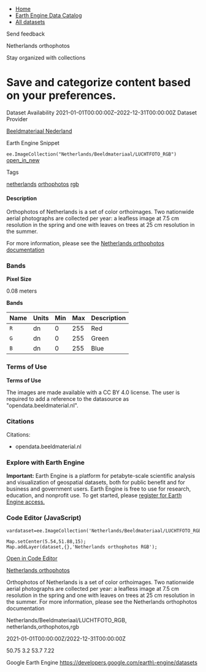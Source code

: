 



* [Home](https://developers.google.com/)
* [Earth Engine Data Catalog](https://developers.google.com/earth-engine/datasets)
* [All datasets](https://developers.google.com/earth-engine/datasets/catalog)





 
 
 Send feedback
 
 

Netherlands orthophotos


 
 Stay organized with collections
 

 
 Save and categorize content based on your preferences.
=========================================================================================================================








Dataset Availability
2021\-01\-01T00:00:00Z–2022\-12\-31T00:00:00Z
Dataset Provider


[Beeldmateriaal Nederland](https://opendata.beeldmateriaal.nl/)



Earth Engine Snippet


`ee.ImageCollection("Netherlands/Beeldmateriaal/LUCHTFOTO_RGB")` 
[open\_in\_new](https://code.earthengine.google.com/?scriptPath=Examples:Datasets/Netherlands/Netherlands_Beeldmateriaal_LUCHTFOTO_RGB)





Tags


[netherlands](/earth-engine/datasets/tags/netherlands)
[orthophotos](/earth-engine/datasets/tags/orthophotos)
[rgb](/earth-engine/datasets/tags/rgb)








#### Description



Orthophotos of Netherlands is a set of color orthoimages. Two nationwide
aerial photographs are collected per year: a leafless image at 7\.5 cm
resolution in the spring and one with leaves on trees at 25 cm resolution
in the summer.


For more information, please see the
[Netherlands orthophotos documentation](https://opendata.beeldmateriaal.nl/)





### Bands



**Pixel Size**
  
0\.08 meters



**Bands**




| Name | Units | Min | Max | Description |
| --- | --- | --- | --- | --- |
| `R` | dn | 0 | 255 | Red |
| `G` | dn | 0 | 255 | Green |
| `B` | dn | 0 | 255 | Blue |




### Terms of Use


**Terms of Use**


The images are made available with a CC BY 4\.0 license. The user is required
to add a reference to the datasource as "opendata.beeldmaterial.nl".




### Citations



Citations:
* opendata.beeldmaterial.nl





### Explore with Earth Engine


**Important:** 
 Earth Engine is a platform for petabyte\-scale scientific analysis and visualization of
 geospatial datasets, both for public benefit and for business and government users.
 Earth Engine is free to use for research, education, and nonprofit use. To get started, please
 [register for Earth Engine access.](https://console.cloud.google.com/earth-engine)



### Code Editor (JavaScript)



```
vardataset=ee.ImageCollection('Netherlands/Beeldmateriaal/LUCHTFOTO_RGB');

Map.setCenter(5.54,51.88,15);
Map.addLayer(dataset,{},'Netherlands orthophotos RGB');
```



[Open in Code Editor](https://code.earthengine.google.com/?scriptPath=Examples:Datasets/Netherlands/Netherlands_Beeldmateriaal_LUCHTFOTO_RGB)


[Netherlands orthophotos](/earth-engine/datasets/catalog/Netherlands_Beeldmateriaal_LUCHTFOTO_RGB)

Orthophotos of Netherlands is a set of color orthoimages. Two nationwide aerial photographs are collected per year: a leafless image at 7\.5 cm resolution in the spring and one with leaves on trees at 25 cm resolution in the summer. For more information, please see the Netherlands orthophotos documentation

 Netherlands/Beeldmateriaal/LUCHTFOTO\_RGB,
 netherlands,orthophotos,rgb

2021\-01\-01T00:00:00Z/2022\-12\-31T00:00:00Z



 50\.75 3\.2 53\.7 7\.22
 



Google Earth Engine
https://developers.google.com/earth\-engine/datasets








